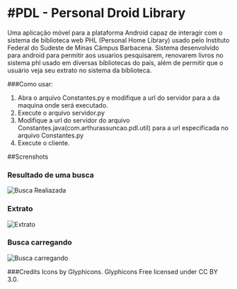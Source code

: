 #PDL - Personal Droid Library
=====

Uma aplicação móvel para a plataforma Android capaz de interagir com o sistema de biblioteca web PHL (Personal Home Library) usado pelo Instituto Federal do Sudeste de Minas Câmpus Barbacena.
Sistema desenvolvido para android para permitir aos usuarios pesquisarem, renovarem livros no sistema phl usado em diversas bibliotecas do país, além de permitir que o usuário veja seu extrato no sistema da biblioteca.

###Como usar:
1. Abra o arquivo Constantes.py e modifique a url do servidor para a da maquina onde será executado.
2. Execute o arquivo servidor.py
3. Modifique a url do servidor do arquivo Constantes.java(com.arthurassuncao.pdl.util) para a url especificada no arquivo Constantes.py
4. Execute o cliente.

##Screnshots

### Resultado de uma busca
![Busca Realiazada](https://raw.github.com/ArthurAssuncao/PDL/master/screenshots/busca_realizada.png)

### Extrato
![Extrato](https://raw.github.com/ArthurAssuncao/PDL/master/screenshots/extrato.png)

### Busca carregando
![Busca carregando](https://raw.github.com/ArthurAssuncao/PDL/master/screenshots/busca_carregando.png)


###Credits
Icons by Glyphicons. Glyphicons Free licensed under CC BY 3.0.

